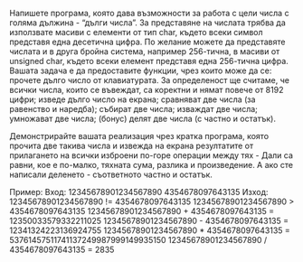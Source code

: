 Напишете програма, която дава възможности за работа с цели числа с голяма дължина - “дълги числа”. За представяне на числата трябва да използвате масиви с елементи от тип char, където всеки символ представя една десетична цифра. По желание можете да представяте числата и в друга бройна система, например 256-тична, в масиви от unsigned char, където всеки елемент представя една 256-тична цифра.
Вашата задача е да предоставите функции, чрез които може да се:
прочете дълго число от клавиатурата. За определеност ще считаме, че всички числа, които се въвеждат, са коректни и нямат повече от 8192 цифри;
изведе дълго число на екрана;
сравняват две числа (за равенство и наредба);
събират две числа;
изваждат две числа;
умножават две числа;
(бонус) делят две числа (с частно и остатък).

Демонстрирайте вашата реализация чрез кратка програма, която прочита две такива числа и извежда на екрана резултатите от прилагането на всички изброени по-горе операции между тях - Дали са равни, кое е по-малко, тяхната сума, разлика и произведение. А ако сте написали деленето - съответното частно и остатък.

Пример:
Вход:
12345678901234567890
4354678097643135
Изход:                          
12345678901234567890 != 4354678097643135
12345678901234567890 > 4354678097643135
12345678901234567890 + 4354678097643135 = 12350033579332211025
12345678901234567890 - 4354678097643135 = 12341324223136924755
12345678901234567890 * 4354678097643135 = 53761457511741137249987999149935150
12345678901234567890 / 4354678097643135 = 2835
